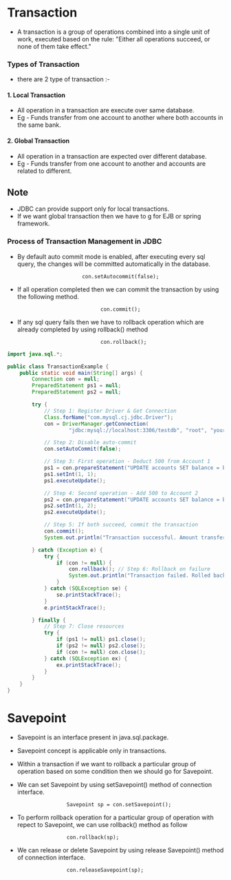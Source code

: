 # Transaction
- A transaction is a group of operations combined into a single unit of work, executed based on the rule: "Either all operations succeed, or none of them take effect."

### Types of Transaction 
- there are 2 type of transaction :-

#### 1. Local Transaction 
- All operation in a transaction are execute over same database.
- Eg - Funds transfer from one account to another where both accounts in the same bank.

#### 2. Global Transaction 
- All operation in a transaction are expected over different database.
- Eg - Funds transfer from one account to another and accounts are related to different.

## Note 
- JDBC can provide support only for local transactions.
- If we want global transaction then we have to g for EJB or spring framework.

### Process of Transaction Management in JDBC 
- By default auto commit mode is enabled, after executing every sql query, the changes will be committed automatically in the database.

                           con.setAutocommit(false);
- If all operation completed then we can commit the transaction by using the following method.

                                 con.commit();
- If any sql query fails then we have to rollback operation which are already completed by using rollback() method

                                 con.rollback();

```java
import java.sql.*;

public class TransactionExample {
    public static void main(String[] args) {
        Connection con = null;
        PreparedStatement ps1 = null;
        PreparedStatement ps2 = null;

        try {
            // Step 1: Register Driver & Get Connection
            Class.forName("com.mysql.cj.jdbc.Driver");
            con = DriverManager.getConnection(
                    "jdbc:mysql://localhost:3306/testdb", "root", "your_password");

            // Step 2: Disable auto-commit
            con.setAutoCommit(false);

            // Step 3: First operation - Deduct 500 from Account 1
            ps1 = con.prepareStatement("UPDATE accounts SET balance = balance - 500 WHERE id = ?");
            ps1.setInt(1, 1);
            ps1.executeUpdate();

            // Step 4: Second operation - Add 500 to Account 2
            ps2 = con.prepareStatement("UPDATE accounts SET balance = balance + 500 WHERE id = ?");
            ps2.setInt(1, 2);
            ps2.executeUpdate();

            // Step 5: If both succeed, commit the transaction
            con.commit();
            System.out.println("Transaction successful. Amount transferred.");

        } catch (Exception e) {
            try {
                if (con != null) {
                    con.rollback(); // Step 6: Rollback on failure
                    System.out.println("Transaction failed. Rolled back.");
                }
            } catch (SQLException se) {
                se.printStackTrace();
            }
            e.printStackTrace();

        } finally {
            // Step 7: Close resources
            try {
                if (ps1 != null) ps1.close();
                if (ps2 != null) ps2.close();
                if (con != null) con.close();
            } catch (SQLException ex) {
                ex.printStackTrace();
            }
        }
    }
}
```

# Savepoint
- Savepoint is an interface present in java.sql.package.
- Savepoint concept is applicable only in transactions.
- Within a transaction if we want to rollback a particular group of operation based on some condition then we should go for Savepoint.
- We can set Savepoint by using setSavepoint() method of connection interface.

                      Savepoint sp = con.setSavepoint();
- To perform rollback operation for a particular group of operation with repect to Savepoint, we can use rollback() method as follow

                      con.rollback(sp);
- We can release or delete Savepoint by using release Savepoint() method of connection interface.

                      con.releaseSavepoint(sp);

